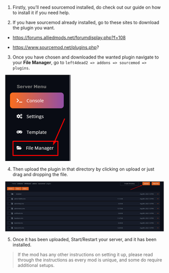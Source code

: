1. Firstly, you’ll need sourcemod installed, do check out our guide on how to install it if you need help.

2. If you have sourcemod already installed, go to these sites to download the plugin you want.

- https://forums.alliedmods.net/forumdisplay.php?f=108

- https://www.sourcemod.net/plugins.php?

3. Once you have chosen and downloaded the wanted plugin navigate to your **File Manager**, go to `left4dead2 => addons => sourcemod => plugins`.

![File Manager](images/file-manager.png)

4. Then upload the plugin in that directory by clicking on upload or just drag and dropping the file.

![](images/upload-plugin.png)

5. Once it has been uploaded, Start/Restart your server, and it has been installed.

> If the mod has any other instructions on setting it up, please read through the instructions as every mod is unique, and some do require additional setups.
